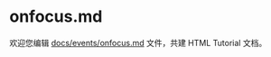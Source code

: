 onfocus.md
===

欢迎您编辑 <a target="__blank" href="https://github.com/jaywcjlove/html-tutorial/blob/master/docs/events/onfocus.md">docs/events/onfocus.md</a> 文件，共建 HTML Tutorial 文档。